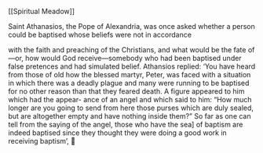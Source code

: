 [[Spiritual Meadow]]
 
Saint Athanasios, the Pope of Alexandria, was once asked whether a person could be baptised whose beliefs were not in accordance  
 
with the faith and preaching of the Christians, and what would be the fate of—or, how would God receive—somebody who had been baptised under false pretences and had simulated belief. Athansios replied: ‘You have heard from those of old how the blessed martyr, Peter, was faced with a situation in which there was a deadly plague and many were running to be baptised for no other reason than that they feared death. A figure appeared to him which had the appear- ance of an angel and which said to him: “How much longer are you going to send from here those purses which are duly sealed, but are altogether empty and have nothing inside them?” So far as one can tell from the saying of the angel, those who have the sea] of baptism are indeed baptised since they thought they were doing a good work in receiving baptism’,  
